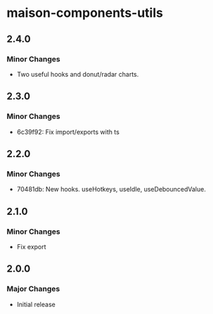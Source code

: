# maison-components-utils

## 2.4.0

### Minor Changes

- Two useful hooks and donut/radar charts.

## 2.3.0

### Minor Changes

- 6c39f92: Fix import/exports with ts

## 2.2.0

### Minor Changes

- 70481db: New hooks. useHotkeys, useIdle, useDebouncedValue.

## 2.1.0

### Minor Changes

- Fix export

## 2.0.0

### Major Changes

- Initial release
